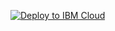 [![Deploy to IBM Cloud](https://bluemix.net/deploy/button.png)](https://bluemix.net/deploy?repository=https://github.com/bishoymelek/node-red-sample-app.git)
